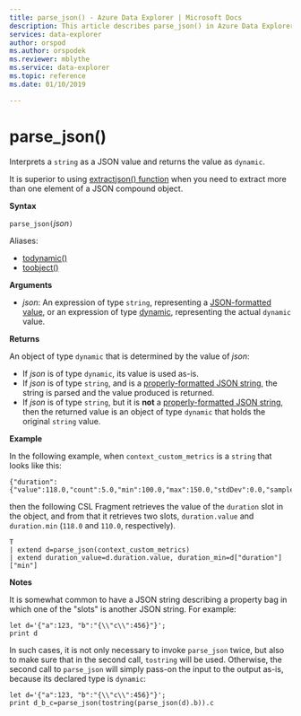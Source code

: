 ```yaml
---
title: parse_json() - Azure Data Explorer | Microsoft Docs
description: This article describes parse_json() in Azure Data Explorer.
services: data-explorer
author: orspod
ms.author: orspodek
ms.reviewer: mblythe
ms.service: data-explorer
ms.topic: reference
ms.date: 01/10/2019

---
```

# parse_json()

Interprets a `string` as a JSON value and returns the value as `dynamic`. 

It is superior to using [extractjson() function](./extractjsonfunction.md)
when you need to extract more than one element of a JSON compound object.

**Syntax**

`parse_json(`*json*`)`

Aliases:
- [todynamic()](./todynamicfunction.md)
- [toobject()](./todynamicfunction.md)

**Arguments**

* *json*: An expression of type `string`, representing a [JSON-formatted value](https://json.org/),
  or an expression of type [dynamic](./scalar-data-types/dynamic.md), representing the actual `dynamic` value.

**Returns**

An object of type `dynamic` that is determined by the value of *json*:
* If *json* is of type `dynamic`, its value is used as-is.
* If *json* is of type `string`, and is a [properly-formatted JSON string](https://json.org/),
  the string is parsed and the value produced is returned.
* If *json* is of type `string`, but it is **not** a [properly-formatted JSON string](https://json.org/),
  then the returned value is an object of type `dynamic` that holds the original
  `string` value.

**Example**

In the following example, when `context_custom_metrics` is a `string`
that looks like this: 

```
{"duration":{"value":118.0,"count":5.0,"min":100.0,"max":150.0,"stdDev":0.0,"sampledValue":118.0,"sum":118.0}}
```

then the following CSL Fragment retrieves the value of the `duration` slot
in the object, and from that it retrieves two slots, `duration.value` and
 `duration.min` (`118.0` and `110.0`, respectively).

```kusto
T
| extend d=parse_json(context_custom_metrics) 
| extend duration_value=d.duration.value, duration_min=d["duration"]["min"]
```

**Notes**

It is somewhat common to have a JSON string describing a property bag in which
one of the "slots" is another JSON string. For example:

```kusto
let d='{"a":123, "b":"{\\"c\\":456}"}';
print d
```

In such cases, it is not only necessary to invoke `parse_json` twice, but also
to make sure that in the second call, `tostring` will be used. Otherwise, the
second call to `parse_json` will simply pass-on the input to the output as-is,
because its declared type is `dynamic`:

```kusto
let d='{"a":123, "b":"{\\"c\\":456}"}';
print d_b_c=parse_json(tostring(parse_json(d).b)).c
```